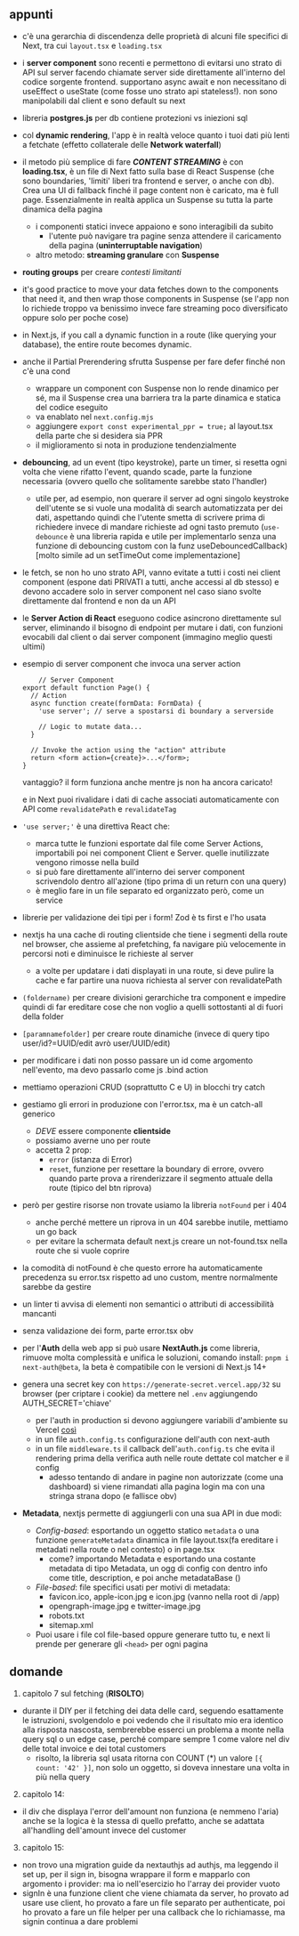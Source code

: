 ## appunti
- c'è una gerarchia di discendenza delle proprietà di alcuni file specifici di  Next, tra cui `layout.tsx` e `loading.tsx`
- i **server component** sono recenti e permettono di evitarsi uno strato di API sul server facendo chiamate server side direttamente all'interno del codice sorgente frontend. supportano async await e non necessitano di useEffect o useState (come fosse uno strato api stateless!). non sono manipolabili dal client e sono default su next
- libreria **postgres.js** per db contiene protezioni vs iniezioni sql
- col **dynamic rendering**, l'app è in realtà veloce quanto i tuoi dati più lenti a fetchate (effetto collaterale delle **Network waterfall**)
- il metodo più semplice di fare ***CONTENT STREAMING*** è con **loading.tsx**, è un file di Next fatto sulla base di React Suspense (che sono boundaries, 'limiti' liberi tra frontend e server, o anche con db). Crea una UI di fallback finché il page content non è caricato, ma è full page. Essenzialmente in realtà applica un Suspense su tutta la parte dinamica della pagina
  - i componenti statici invece appaiono e sono interagibili da subito
    - l'utente può navigare tra pagine senza attendere il caricamento della pagina (**uninterruptable navigation**)
  - altro metodo: **streaming granulare** con **Suspense**
- **routing groups** per creare *contesti limitanti*
-  it's good practice to move your data fetches down to the components that need it, and then wrap those components in Suspense (se l'app non lo richiede troppo va benissimo invece fare streaming poco diversificato oppure solo per poche cose)
-  in Next.js, if you call a dynamic function in a route (like querying your database), the entire route becomes dynamic.
-  anche il Partial Prerendering sfrutta Suspense per fare defer finché non c'è una cond
   -  wrappare un component con Suspense non lo rende dinamico per sé, ma il Suspense crea una barriera tra la parte dinamica e statica del codice eseguito
   -  va enablato nel `next.config.mjs`
   -  aggiungere `export const experimental_ppr = true;` al layout.tsx della parte che si desidera sia PPR
   -  il miglioramento si nota in produzione tendenzialmente
-  **debouncing**, ad un event (tipo keystroke), parte un timer, si resetta ogni volta che viene rifatto l'event, quando scade, parte la funzione necessaria (ovvero quello che solitamente sarebbe stato l'handler)
   -  utile per, ad esempio, non querare il server ad ogni singolo keystroke dell'utente se si vuole una modalità di search automatizzata per dei dati, aspettando quindi che l'utente smetta di scrivere prima di richiedere invece di mandare richieste ad ogni tasto premuto (`use-debounce` è una libreria rapida e utile per implementarlo senza una funzione di debouncing custom con la funz useDebouncedCallback) \[molto simile ad un setTimeOut come implementazione]
- le fetch, se non ho uno strato API, vanno evitate a tutti i costi nei client component (espone dati PRIVATI a tutti, anche accessi al db stesso) e devono accadere solo in server component nel caso siano svolte direttamente dal frontend e non da un API
- le **Server Action di React** eseguono codice asincrono direttamente sul server, eliminando il bisogno di endpoint per mutare i dati, con funzioni evocabili dal client o dai server component (immagino meglio questi ultimi)
- esempio di server component che invoca una server action
    ```tsx
        // Server Component
    export default function Page() {
      // Action
      async function create(formData: FormData) {
        'use server'; // serve a spostarsi di boundary a serverside
    
        // Logic to mutate data...
      }
    
      // Invoke the action using the "action" attribute
      return <form action={create}>...</form>;
    }
    ```
    vantaggio? il form funziona anche mentre js non ha ancora caricato!

    e in Next puoi rivalidare i dati di cache associati automaticamente con API come `revalidatePath` e `revalidateTag` 
- `'use server;'` è una direttiva React che:
  - marca tutte le funzioni esportate dal file come Server Actions, importabili poi nei component Client e Server. quelle inutilizzate vengono rimosse nella build
  - si può fare direttamente all'interno dei server component scrivendolo dentro all'azione (tipo prima di un return con una query) 
  - è meglio fare in un file separato ed organizzato però, come un service
- librerie per validazione dei tipi per i form! Zod è ts first e l'ho usata
- nextjs ha una cache di routing clientside che tiene i segmenti della route nel browser, che assieme al prefetching, fa navigare più velocemente in percorsi noti e diminuisce le richieste al server
  - a volte per updatare i dati displayati in una route, si deve pulire la cache e far partire una nuova richiesta al server con revalidatePath
- `(foldername)` per creare divisioni gerarchiche tra component e impedire quindi di far ereditare cose che non voglio a quelli sottostanti al di fuori della folder
- `[paramnamefolder]` per creare route dinamiche (invece di query tipo user/id?=UUID/edit avrò user/UUID/edit) 
- per modificare i dati non posso passare un id come argomento nell'evento, ma devo passarlo come js .bind action
- mettiamo operazioni CRUD (soprattutto C e U) in blocchi try catch
- gestiamo gli errori in produzione con l'error.tsx, ma è un catch-all generico
  - *DEVE* essere componente **clientside**
  - possiamo averne uno per route
  - accetta 2 prop:
    - `error` (istanza di Error)
    - `reset`, funzione per resettare la boundary di errore, ovvero quando parte prova a rirenderizzare il segmento attuale della route (tipico del btn riprova)
- però per gestire risorse non trovate usiamo la libreria `notFound` per i 404
  - anche perché mettere un riprova in un 404 sarebbe inutile, mettiamo un go back
  - per evitare la schermata default next.js creare un not-found.tsx nella route che si vuole coprire
- la comodità di notFound è che questo errore ha automaticamente precedenza su error.tsx rispetto ad uno custom, mentre normalmente sarebbe da gestire
- un linter ti avvisa di elementi non semantici o attributi di accessibilità mancanti
- senza validazione dei form, parte error.tsx obv
- per l'**Auth** della web app si può usare **NextAuth.js** come libreria, rimuove molta complessità e unifica le soluzioni, comando install: `pnpm i next-auth@beta`, la beta è compatibile con le versioni di Next.js 14+
- genera una secret key con `https://generate-secret.vercel.app/32` su browser (per criptare i cookie) da mettere nel `.env` aggiungendo AUTH_SECRET='chiave'
  - per l'auth in production si devono aggiungere variabili d'ambiente su Vercel [così](https://vercel.com/docs/projects/environment-variables)
  - in un file `auth.config.ts` configurazione dell'auth con next-auth
  - in un file `middleware.ts` il callback dell'`auth.config.ts` che evita il rendering prima della verifica auth nelle route dettate col matcher e il config
    - adesso tentando di andare in pagine non autorizzate (come una dashboard) si viene rimandati alla pagina login ma con una stringa strana dopo (e fallisce obv)
- **Metadata**, nextjs permette di aggiungerli con una sua API in due modi:
  - *Config-based*: esportando un oggetto statico `metadata` o una funzione `generateMetadata` dinamica in file layout.tsx(fa ereditare i metadati nella route o nel contesto) o in page.tsx
    - come? importando Metadata e esportando una costante metadata di tipo Metadata, un ogg di config con dentro info come title, description, e poi anche metadataBase ()
  - *File-based*: file specifici usati per motivi di metadata:
    - favicon.ico, apple-icon.jpg e icon.jpg (vanno nella root di /app)
    - opengraph-image.jpg e twitter-image.jpg
    - robots.txt
    - sitemap.xml
  - Puoi usare i file col file-based oppure generare tutto tu, e next li prende per generare gli `<head>` per ogni pagina


## domande
1. capitolo 7 sul fetching (**RISOLTO**)
  - durante il DIY per il fetching dei data delle card, seguendo esattamente le istruzioni, svolgendolo e poi vedendo che il risultato mio era identico alla risposta nascosta, sembrerebbe esserci un problema a monte nella query sql o un edge case, perché compare sempre 1 come valore nel div delle total invoice e dei total customers
    - risolto, la libreria sql usata ritorna con COUNT (*) un valore `[{ count: '42' }]`, non solo un oggetto, si doveva innestare una volta in più nella query
2. capitolo 14:
  - il div che displaya l'error dell'amount non funziona (e nemmeno l'aria) anche se la logica è la stessa di quello prefatto, anche se adattata all'handling dell'amount invece del customer
3. capitolo 15:
  - non trovo una migration guide da nextauthjs ad authjs, ma leggendo il set up, per il sign in, bisogna wrappare il form e mapparlo con argomento i provider: ma io nell'esercizio ho l'array dei provider vuoto
  - signIn è una funzione client che viene chiamata da server, ho provato ad usare use client, ho provato a fare un file separato per authenticate, poi ho provato a fare un file helper per una callback che lo richiamasse, ma signin continua a dare problemi